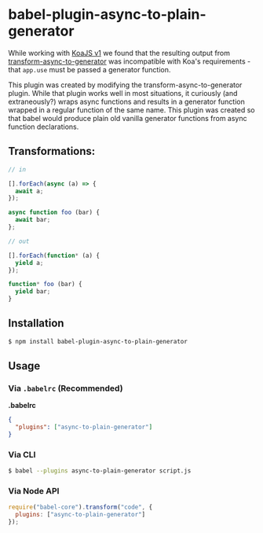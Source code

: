 # babel-plugin-async-to-plain-generator

While working with [KoaJS v1](https://github.com/koajs/koa) we found that the resulting output from [transform-async-to-generator](https://github.com/babel/babel/tree/master/packages/babel-plugin-transform-async-to-generator) was incompatible with Koa's requirements - that `app.use` must be passed a generator function. 

This plugin was created by modifying the transform-async-to-generator plugin. While that plugin works well in most situations, it curiously (and extraneously?) wraps async functions and results in a generator function wrapped in a regular function of the same name. This plugin was created so that babel would produce plain old vanilla generator functions from async function declarations.

## Transformations:

```js
// in

[].forEach(async (a) => {
  await a;
});

async function foo (bar) {
  await bar;
};

// out

[].forEach(function* (a) {
  yield a;
});

function* foo (bar) {
  yield bar;
}
```

## Installation

```sh
$ npm install babel-plugin-async-to-plain-generator
```

## Usage

### Via `.babelrc` (Recommended)

**.babelrc**

```json
{
  "plugins": ["async-to-plain-generator"]
}
```

### Via CLI

```sh
$ babel --plugins async-to-plain-generator script.js
```

### Via Node API

```javascript
require("babel-core").transform("code", {
  plugins: ["async-to-plain-generator"]
});
```
